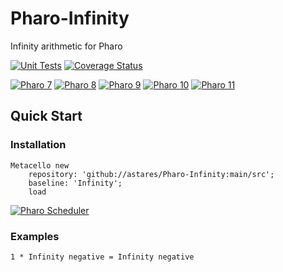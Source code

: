# Pharo-Infinity
Infinity arithmetic for Pharo

[![Unit Tests](https://github.com/astares/Pharo-Infinity/workflows/Unit%20Tests/badge.svg?branch=main)](https://github.com/astares/Pharo-Infinity/actions?query=workflow%3AUnit%20Tests)
[![Coverage Status](https://codecov.io/github/astares/Pharo-Infinity/coverage.svg?branch=main)](https://codecov.io/gh/astares/Pharo-Infinity/branch/main)

[![Pharo 7](https://img.shields.io/badge/Pharo-7.0-%23aac9ff.svg)](https://pharo.org/download)
[![Pharo 8](https://img.shields.io/badge/Pharo-8.0-%23aac9ff.svg)](https://pharo.org/download)
[![Pharo 9](https://img.shields.io/badge/Pharo-9.0-%23aac9ff.svg)](https://pharo.org/download)
[![Pharo 10](https://img.shields.io/badge/Pharo-10-%23aac9ff.svg)](https://pharo.org/download)
[![Pharo 11](https://img.shields.io/badge/Pharo-11-%23aac9ff.svg)](https://pharo.org/download)

## Quick Start
### Installation

```Smalltalk
Metacello new 
    repository: 'github://astares/Pharo-Infinity:main/src';
    baseline: 'Infinity';
    load
```

[![Pharo Scheduler](https://img.youtube.com/vi/5XmfsXLrkxM/0.jpg)](https://www.youtube.com/watch?v=5XmfsXLrkxM)

### Examples

```Smalltalk
1 * Infinity negative = Infinity negative
```
